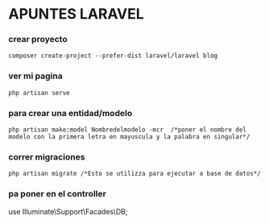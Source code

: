 # APUNTES LARAVEL 
### crear proyecto
```
composer create-project --prefer-dist laravel/laravel blog
```
### ver mi pagina
```
php artisan serve
````
### para crear una entidad/modelo
```
php artisan make:model Nombredelmodelo -mcr  /*poner el nombre del modelo con la primera letra en mayuscula y la palabra en singular*/
```
### correr migraciones 
```
php artisan migrate /*Esto se utilizza para ejecutar a base de datos*/
```

### pa poner en el controller 
use Illuminate\Support\Facades\DB;
